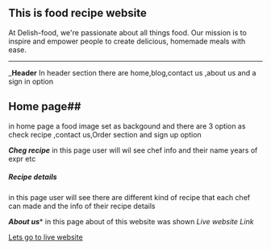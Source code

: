 ## This is food recipe website
At Delish-food, we're passionate about all things food. Our mission is to inspire and empower people to create delicious, homemade meals with ease.
______________________

___Header__
In header section there are home,blog,contact us ,about us and a sign in option
## Home page##
in home page a food image set as backgound and there are 3 option as check recipe ,contact us,Order section and sign up option

*****Cheg recipe*****
in this page user will wil see chef info and their name years of expr etc

##### Recipe details ####
in this page user will see there are different kind of recipe that each chef can made and the info of their recipe details 

*****About us******
in this page about of this website was shown
*Live website Link*

[Lets go to live website](https://dfordelish-fforfood.web.app/)
